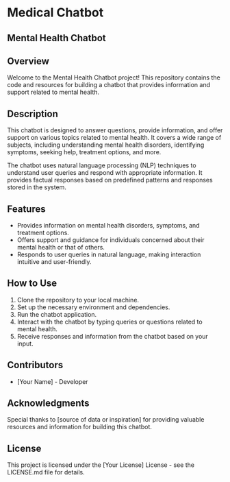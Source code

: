 # Medical Chatbot
## Mental Health Chatbot

## Overview

Welcome to the Mental Health Chatbot project! This repository contains the code and resources for building a chatbot that provides information and support related to mental health.

## Description

This chatbot is designed to answer questions, provide information, and offer support on various topics related to mental health. It covers a wide range of subjects, including understanding mental health disorders, identifying symptoms, seeking help, treatment options, and more.

The chatbot uses natural language processing (NLP) techniques to understand user queries and respond with appropriate information. It provides factual responses based on predefined patterns and responses stored in the system.

## Features

- Provides information on mental health disorders, symptoms, and treatment options.
- Offers support and guidance for individuals concerned about their mental health or that of others.
- Responds to user queries in natural language, making interaction intuitive and user-friendly.

## How to Use

1. Clone the repository to your local machine.
2. Set up the necessary environment and dependencies.
3. Run the chatbot application.
4. Interact with the chatbot by typing queries or questions related to mental health.
5. Receive responses and information from the chatbot based on your input.

## Contributors

- [Your Name] - Developer

## Acknowledgments

Special thanks to [source of data or inspiration] for providing valuable resources and information for building this chatbot.

## License

This project is licensed under the [Your License] License - see the LICENSE.md file for details.
